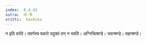 ```yaml
---
index:  8.4.43
sutra:  तोः षि
vritti:  kashika 
---
```


न इति वर्तते। तवर्गस्य षकारे यदुक्तं तन् न भवति। अग्निचित्षण्डे। भवान्षण्डे। महान्षण्डे।

